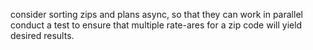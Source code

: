 consider sorting zips and plans async, so that they can work in parallel
conduct a test to ensure that multiple rate-ares for a zip code will yield desired results.
